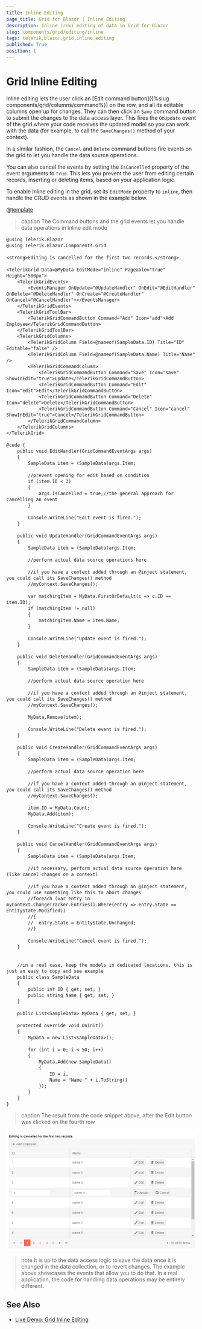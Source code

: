 ```yaml
---
title: Inline Editing
page_title: Grid for Blazor | Inline Editing
description: Inline (row) editing of data in Grid for Blazor
slug: components/grid/editing/inline
tags: telerik,blazor,grid,inline,editing
published: True
position: 1
---
```


# Grid Inline Editing

Inline editing lets the user click an [Edit command button]({%slug components/grid/columns/command%}) on the row, and all its editable columns open up for changes. They can then click an `Save` command button to submit the changes to the data access layer. This fires the `OnUpdate` event of the grid where your code receives the updated model so you can work with the data (for example, to call the `SaveChanges()` method of your context).

In a similar fashion, the `Cancel` and `Delete` command buttons fire events on the grid to let you handle the data source operations.

You can also cancel the events by setting the `IsCancelled` property of the event arguments to `true`. This lets you prevent the user from editing certain records, inserting or deleting items, based on your application logic.

To enable Inline editing in the grid, set its `EditMode` property to `inline`, then handle the CRUD events as shown in the example below.

@[template](/_contentTemplates/grid/common-link.md#async-events-link)

>caption The Command buttons and the grid events let you handle data operations in Inline edit mode

````CSHTML
@using Telerik.Blazor
@using Telerik.Blazor.Components.Grid

<strong>Editing is cancelled for the first two records.</strong>

<TelerikGrid Data=@MyData EditMode="inline" Pageable="true" Height="500px">
	<TelerikGridEvents>
		<EventsManager OnUpdate="@UpdateHandler" OnEdit="@EditHandler" OnDelete="@DeleteHandler" OnCreate="@CreateHandler" OnCancel="@CancelHandler"></EventsManager>
	</TelerikGridEvents>
	<TelerikGridToolBar>
		<TelerikGridCommandButton Command="Add" Icon="add">Add Employee</TelerikGridCommandButton>
	</TelerikGridToolBar>
	<TelerikGridColumns>
		<TelerikGridColumn Field=@nameof(SampleData.ID) Title="ID" Editable="false" />
		<TelerikGridColumn Field=@nameof(SampleData.Name) Title="Name" />
		<TelerikGridCommandColumn>
			<TelerikGridCommandButton Command="Save" Icon="save" ShowInEdit="true">Update</TelerikGridCommandButton>
			<TelerikGridCommandButton Command="Edit" Icon="edit">Edit</TelerikGridCommandButton>
			<TelerikGridCommandButton Command="Delete" Icon="delete">Delete</TelerikGridCommandButton>
			<TelerikGridCommandButton Command="Cancel" Icon="cancel" ShowInEdit="true">Cancel</TelerikGridCommandButton>
		</TelerikGridCommandColumn>
	</TelerikGridColumns>
</TelerikGrid>

@code {
	public void EditHandler(GridCommandEventArgs args)
	{
		SampleData item = (SampleData)args.Item;

		//prevent opening for edit based on condition
		if (item.ID < 3)
		{
			args.IsCancelled = true;//the general approach for cancelling an event
		}
		
		Console.WriteLine("Edit event is fired.");
	}

	public void UpdateHandler(GridCommandEventArgs args)
	{
		SampleData item = (SampleData)args.Item;

		//perform actual data source operations here

		//if you have a context added through an @inject statement, you could call its SaveChanges() method
		//myContext.SaveChanges();

		var matchingItem = MyData.FirstOrDefault(c => c.ID == item.ID);
		if (matchingItem != null)
		{
			matchingItem.Name = item.Name;
		}
		
		Console.WriteLine("Update event is fired.");
	}

	public void DeleteHandler(GridCommandEventArgs args)
	{
		SampleData item = (SampleData)args.Item;

		//perform actual data source operation here

		//if you have a context added through an @inject statement, you could call its SaveChanges() method
		//myContext.SaveChanges();

		MyData.Remove(item);
		
		Console.WriteLine("Delete event is fired.");
	}

	public void CreateHandler(GridCommandEventArgs args)
	{
		SampleData item = (SampleData)args.Item;

		//perform actual data source operation here

		//if you have a context added through an @inject statement, you could call its SaveChanges() method
		//myContext.SaveChanges();

		item.ID = MyData.Count;
		MyData.Add(item);
		
		Console.WriteLine("Create event is fired.");
	}

	public void CancelHandler(GridCommandEventArgs args)
	{
		SampleData item = (SampleData)args.Item;

		//if necessary, perform actual data source operation here (like cancel changes on a context)

		//if you have a context added through an @inject statement, you could use something like this to abort changes
		//foreach (var entry in myContext.ChangeTracker.Entries().Where(entry => entry.State == EntityState.Modified))
		//{
		//  entry.State = EntityState.Unchanged;
		//}
		
		Console.WriteLine("Cancel event is fired.");
	}
	

	//in a real case, keep the models in dedicated locations, this is just an easy to copy and see example
	public class SampleData
	{
		public int ID { get; set; }
		public string Name { get; set; }
	}

	public List<SampleData> MyData { get; set; }

	protected override void OnInit()
	{
		MyData = new List<SampleData>();

		for (int i = 0; i < 50; i++)
		{
			MyData.Add(new SampleData()
			{
				ID = i,
				Name = "Name " + i.ToString()
			});
		}
	}
}
````

>caption The result from the code snippet above, after the Edit button was clicked on the fourth row

![](images/inline-editing.png)

>note It is up to the data access logic to save the data once it is changed in the data collection, or to revert changes. The example above showcases the events that allow you to do that. In a real application, the code for handling data operations may be entirely different.

## See Also

  * [Live Demo: Grid Inline Editing](https://demos.telerik.com/blazor-ui/grid/editing-inline)
   
  